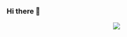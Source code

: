### Hi there 👋

<div align="center">
	<a href="https://discord.com/users/268458117421989888" >  
  		<img src="https://lanyard.kyrie25.me/api/268458117421989888?imgStyle=square&useDisplayName=true"  />  
	</a>  
</div>
